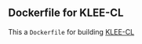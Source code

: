 ## Dockerfile for KLEE-CL

This a ``Dockerfile`` for building [KLEE-CL](http://www.pcc.me.uk/~peter/klee-fp/)
